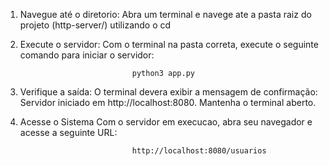 1. Navegue até o diretorio:
Abra um terminal e navege ate a pasta raiz do projeto (http-server/) utilizando o cd

2. Execute o servidor:
Com o terminal na pasta correta, execute o seguinte comando para iniciar o servidor:

                                python3 app.py

3. Verifique a saída:
O terminal devera exibir a mensagem de confirmação: Servidor iniciado em http://localhost:8080. Mantenha o terminal aberto.

4. Acesse o Sistema
Com o servidor em execucao, abra seu navegador e acesse a seguinte URL:

                                http://localhost:8080/usuarios

